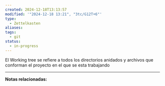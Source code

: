 ```yaml
---
created: 2024-12-18T13:13:57
modified: '"2024-12-18 13:21", "3tc/G12T+6"'
type:
  - Zettelkasten
aliases: 
tags:
  - git
status:
  - in-progress
---
```

El Working tree se refiere a todos los directorios anidados y archivos que conforman el proyecto en el que se esta trabajando

--- 
 **Notas relacionadas:**
 